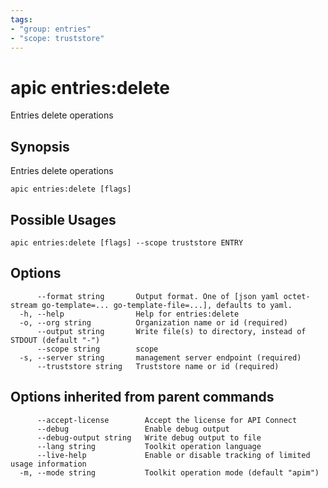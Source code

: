 ```yaml
---
tags:
- "group: entries"
- "scope: truststore"
---
```

# apic entries:delete

Entries delete operations

## Synopsis

Entries delete operations

```
apic entries:delete [flags]
```

## Possible Usages

```
apic entries:delete [flags] --scope truststore ENTRY
```

## Options

```
      --format string       Output format. One of [json yaml octet-stream go-template=... go-template-file=...], defaults to yaml.
  -h, --help                Help for entries:delete
  -o, --org string          Organization name or id (required)
      --output string       Write file(s) to directory, instead of STDOUT (default "-")
      --scope string        scope
  -s, --server string       management server endpoint (required)
      --truststore string   Truststore name or id (required)
```

## Options inherited from parent commands

```
      --accept-license        Accept the license for API Connect
      --debug                 Enable debug output
      --debug-output string   Write debug output to file
      --lang string           Toolkit operation language
      --live-help             Enable or disable tracking of limited usage information
  -m, --mode string           Toolkit operation mode (default "apim")
```
